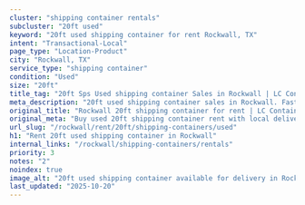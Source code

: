 ```yaml
---
cluster: "shipping container rentals"
subcluster: "20ft used"
keyword: "20ft used shipping container for rent Rockwall, TX"
intent: "Transactional-Local"
page_type: "Location-Product"
city: "Rockwall, TX"
service_type: "shipping container"
condition: "Used"
size: "20ft"
title_tag: "20ft Sps Used shipping container Sales in Rockwall | LC Container"
meta_description: "20ft used shipping container sales in Rockwall. Fast delivery, competitive pricing. Serving shipping containers area. Quote ID: XIS. Call (214) 524-4168 for your free quote today."
original_title: "Rockwall 20ft shipping container for rent | LC Container"
original_meta: "Buy used 20ft shipping container rent with local delivery in Rockwall, TX. LC Container — local Since 2003. Request a fast quote today."
url_slug: "/rockwall/rent/20ft/shipping-containers/used"
h1: "Rent 20ft used shipping container in Rockwall"
internal_links: "/rockwall/shipping-containers/rentals"
priority: 3
notes: "2"
noindex: true
image_alt: "20ft used shipping container available for delivery in Rockwall"
last_updated: "2025-10-20"
---
```


<!-- TODO: Add unique city/inventory copy, images, and internal links here. -->
